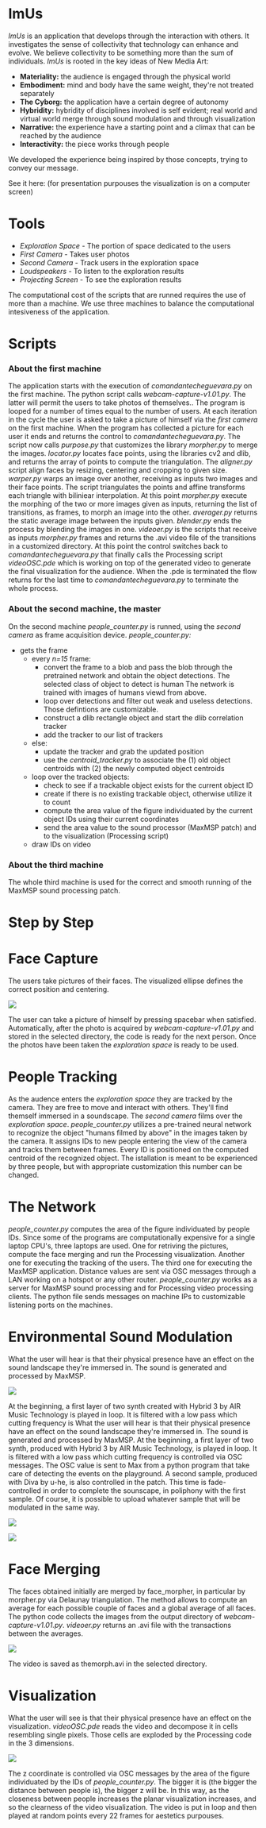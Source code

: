 # ImUs
*ImUs* is an application that develops through the interaction with others. It investigates the sense of collectivity that technology can enhance and evolve. We believe collectivity to be something more than the sum of individuals.
*ImUs* is rooted in the key ideas of New Media Art:

- **Materiality:** the audience is engaged through the physical world
- **Embodiment:** mind and body have the same weight, they're not treated separately
- **The Cyborg:** the application have a certain degree of autonomy
- **Hybridity:** hybridity of disciplines involved is self evident; real world and virtual world merge through sound modulation and through visualization
- **Narrative:** the experience have a starting point and a climax that can be reached by the audience
- **Interactivity:** the piece works through people

We developed the experience being inspired by those concepts, trying to convey our message.

See it here: (for presentation purpouses the visualization is on a computer screen)

# Tools
- *Exploration Space* - The portion of space dedicated to the users
- *First Camera* - Takes user photos
- *Second Camera* - Track users in the exploration space
- *Loudspeakers* - To listen to the exploration results
- *Projecting Screen* - To see the exploration results

The computational cost of the scripts that are runned requires the use of more than a machine. We use three machines to balance the computational intesiveness of the application.

# Scripts

### About the first machine
The application starts with the execution of *comandantecheguevara.py* on the first machine. The python script calls *webcam-capture-v1.01.py*. The latter will permit the users to take photos of themselves.. The program is looped for a number of times equal to the number of users. At each iteration in the cycle the user is asked to take a picture of himself via the *first camera* on the first machine. When the program has collected a picture for each user it ends and returns the control to *comandantecheguevara.py*. The script now calls *purpose.py* that customizes the library *morpher.py* to merge the images. *locator.py* locates face points, using the libraries cv2 and dlib, and returns the array of points to compute the triangulation. The *aligner.py* script align faces by resizing, centering and cropping to given size. *warper.py* warps an image over another, receiving as inputs two images and their face points. The script triangulates the points and affine transforms each triangle with biliniear interpolation. At this point *morpher.py* execute the morphing of the two or more images given as inputs, returning the list of transitions, as frames, to morph an image into the other. *averager.py* returns the static average image between the inputs given. *blender.py* ends the process by blending the images in one. *videoer.py* is the scripts that receive as inputs *morpher.py* frames and returns the .avi video file of the transitions in a customized directory. At this point the control switches back to *comandantecheguevara.py* that finally calls the Processing script *videoOSC.pde* which is working on top of the generated video to generate the final visualization for the audience. When the .pde is terminated the flow returns for the last time to *comandantecheguevara.py* to terminate the whole process.


### About the second machine, the master
On the second machine *people_counter.py* is runned, using the *second camera* as frame acquisition device. *people_counter.py:*

- gets the frame
    - every *n=15* frame:
        - convert the frame to a blob and pass the blob through the pretrained network and obtain the object detections. The selected class of object to detect is human The network is trained with images of humans viewd from above.
        - loop over detections and filter out weak and useless detections. Those defintions are customizable.
        - construct a dlib rectangle object and start the dlib correlation tracker
        - add the tracker to our list of trackers
    - else:
        - update the tracker and grab the updated position
        - use the *centroid_tracker.py* to associate the (1) old object centroids with (2) the newly computed object centroids
    - loop over the tracked objects:
        - check to see if a trackable object exists for the current object ID
        - create if there is no existing trackable object, otherwise utilize it to count
        - compute the area value of the figure individuated by the current object IDs using their current coordinates
        - send the area value to the sound processor (MaxMSP patch) and to the visualization (Processing script)
    - draw IDs on video

### About the third machine
The whole third machine is used for the correct and smooth running of the MaxMSP sound processing patch.

# Step by Step

# Face Capture 
The users take pictures of their faces. The visualized ellipse defines the correct position and centering. 

![](resources/facecapture.jpg)

The user can take a picture of himself by pressing spacebar when satisfied. Automatically, after the photo is acquired by *webcam-capture-v1.01.py* and stored in the selected directory, the code is ready for the next person. Once the photos have been taken the *exploration space* is ready to be used.

# People Tracking
As the audence enters the *exploration space* they are tracked by the camera. They are free to move and interact with others. They'll find themself immersed in a soundscape. 
The *second camera* films over the *exploration space*. *people_counter.py* utilizes a pre-trained neural network to recognize the object "humans filmed by above" in the images taken by the camera. It assigns IDs to new people entering the view of the camera and tracks them between frames. Every ID is positioned on the computed centroid of the recognized object. 
The istallation is meant to be experienced by three people, but with appropriate customization this number can be changed.

# The Network
*people_counter.py* computes the area of the figure individuated by people IDs. Since some of the programs are computationally expensive for a single laptop CPU's, three laptops are used. One for retriving the pictures, compute the face merging and run the Processing visualization. Another one for executing the tracking of the users. The third one for executing the MaxMSP application. Distance values are sent via OSC messages through a LAN working on a hotspot or any other router. *people_counter.py* works as a server for MaxMSP sound processing and for Processing video processing clients. The python file sends messages on machine IPs to customizable listening ports on the machines.

# Environmental Sound Modulation
What the user will hear is that their physical presence have an effect on the sound landscape they're immersed in. The sound is generated and processed by MaxMSP.

![](resources/max_pat.jpg)

At the beginning, a first layer of two synth created with Hybrid 3 by AIR Music Technology is played in loop. It is filtered with a low pass which cutting frequency is What the user will hear is that their physical presence have an effect on the sound landscape they're immersed in. 
The sound is generated and processed by MaxMSP. At the beginning, a first layer of two synth, produced with Hybrid 3 by AIR Music Technology, is played in loop. It is filtered with a low pass which cutting frequency is controlled via OSC messages. The OSC value is sent to Max from a python program that take care of detecting the events on the playground. 
A second sample, produced with Diva by u-he, is also controlled in the patch. This time is fade-controlled in order to complete the sounscape, in poliphony with the first sample.
Of course, it is possible to upload whatever sample that will be modulated in the same way.


![](resources/hybrid.png)

![](resources/diva.jpg)

# Face Merging
The faces obtained initially are merged by face_morpher, in particular by morpher.py via Delaunay triangulation. The method allows to compute an average for each possible couple of faces and a global average of all faces. The python code collects the images from the output directory of *webcam-capture-v1.01.py*.
*videoer.py* returns an .avi file with the transactions between the averages. 

![](resources/togif.gif)

The video is saved as themorph.avi in the selected directory.

# Visualization
What the user will see is that their physical presence have an effect on the visualization.
*videoOSC.pde* reads the video and decompose it in cells resembling single pixels. 
Those cells are exploded by the Processing code in the 3 dimensions. 

![](resources/visualization.png)

The z coordinate is controlled via OSC messages by the area of the figure individuated by the IDs of *people_counter.py*. The bigger it is (the bigger the distance between people is), the bigger z will be. In this way, as the closeness between people increases the planar visualization increases, and so the clearness of the video visualization.
The video is put in loop and then played at random points every 22 frames for aestetics purpouses.
